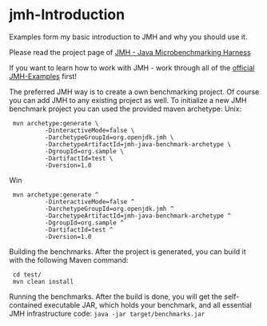 # jmh-Introduction
Examples form my basic introduction to JMH and why you should use it.

Please read the project page of  [JMH - Java Microbenchmarking Harness](http://openjdk.java.net/projects/code-tools/jmh/)

If you want to learn how to work with JMH - work through all of the [official JMH-Examples](http://hg.openjdk.java.net/code-tools/jmh/file/tip/jmh-samples/src/main/java/org/openjdk/jmh/samples/) first!

The preferred JMH way is to create a own benchmarking project. Of course you can add JMH to any existing project as well.
To initialize a new JMH benchmark project you can used the provided maven archetype:
Unix:
```
 mvn archetype:generate \
          -DinteractiveMode=false \
          -DarchetypeGroupId=org.openjdk.jmh \
          -DarchetypeArtifactId=jmh-java-benchmark-archetype \
          -DgroupId=org.sample \
          -DartifactId=test \
          -Dversion=1.0
```

Win
```
 mvn archetype:generate ^
          -DinteractiveMode=false ^
          -DarchetypeGroupId=org.openjdk.jmh ^
          -DarchetypeArtifactId=jmh-java-benchmark-archetype ^
          -DgroupId=org.sample ^
          -DartifactId=test ^
          -Dversion=1.0
```

Building the benchmarks. After the project is generated, you can build it with the following Maven command:
```
 cd test/
 mvn clean install
```
Running the benchmarks. After the build is done, you will get the self-contained executable JAR, which holds your benchmark, and all essential JMH infrastructure code:
 `java -jar target/benchmarks.jar`

